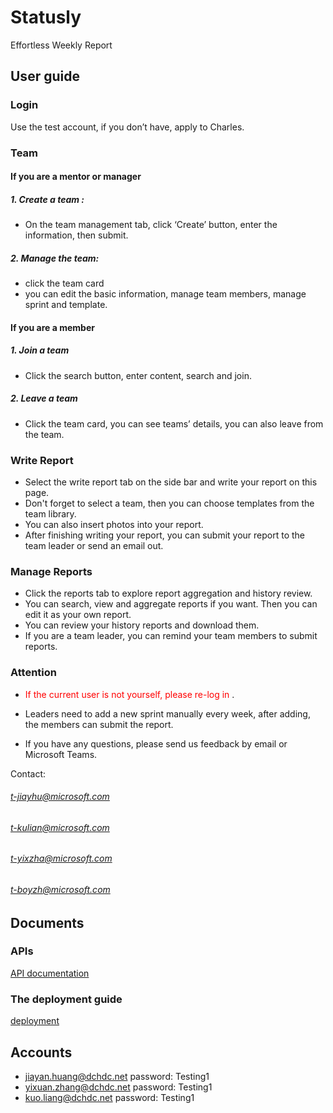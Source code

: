 # Statusly
Effortless Weekly Report

## User guide

### Login

Use the test account, if you don’t have, apply to Charles.

### Team

#### If you are a mentor or manager

##### 1. Create a team :

* On the team management tab, click ‘Create’ button, enter the information, then submit.

##### 2. Manage the team:

* click the team card
* you can edit the basic information, manage team members, manage sprint and template.

#### If you are a member
##### 1. Join a team

* Click the search button, enter content, search and join.
##### 2. Leave a team

* Click the team card, you can see teams’ details, you can also leave from the team.

### Write Report
* Select the write report tab on the side bar and write your report on this page.
* Don't forget to select a team, then you can choose templates from the team library.
* You can also insert photos into your report.
* After finishing writing your report, you can submit your report to the team leader or send an email out.

### Manage Reports
* Click the reports tab to explore report aggregation and history review.
* You can search, view and aggregate reports if you want. Then you can edit it as your own report.
* You can review your history reports and download them.
* If you are a team leader, you can remind your team members to submit reports.

### Attention
* <span style="color:red">  If the current user is not yourself, please re-log in
   </span>.

* Leaders need to add a new sprint manually every week, after adding, the members can submit the report. 
* If you have any questions, please send us feedback by email or Microsoft Teams. 

Contact: 

###### t-jiayhu@microsoft.com
###### t-kulian@microsoft.com
###### t-yixzha@microsoft.com
###### t-boyzh@microsoft.com



## Documents

### APIs

[API documentation](https://ghe-us.microsoft.com/jianha/Statusly/blob/master/APIs.md)

### The deployment guide

[deployment](https://ghe-us.microsoft.com/jianha/Statusly/blob/master/deployment.md)



## Accounts

* jiayan.huang@dchdc.net    password: Testing1
* yixuan.zhang@dchdc.net     password: Testing1
* kuo.liang@dchdc.net     password: Testing1



